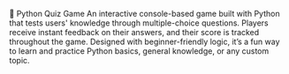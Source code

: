 🧠 Python Quiz Game
An interactive console-based game built with Python that tests users' knowledge through multiple-choice questions. Players receive instant feedback on their answers, and their score is tracked throughout the game. Designed with beginner-friendly logic, it’s a fun way to learn and practice Python basics, general knowledge, or any custom topic.
